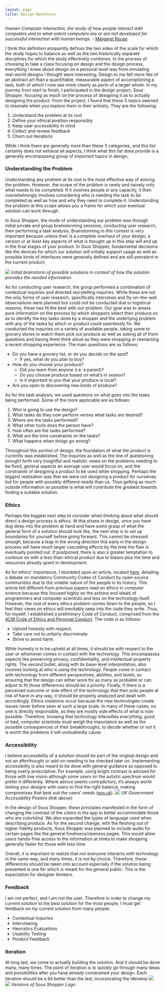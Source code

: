 ```yaml
---
layout: page
title: Design Manifesto
---
```


*Human-Computer Interaction, the study of how people interact with computers and to what extent computers are or are not developed for successful interaction with human beings.* - [Margaret Rouse](https://searchsoftwarequality.techtarget.com/definition/HCI-human-computer-interaction)

I think this definition eloquently defines the two sides of the scale for which the study hopes to balance as well as the two historically separate disciplines for which the study effectively combines. In the process of choosing to take a class focusing on design and the design process, everything I knew about design on a personal level was from emulating real-world designs I thought were interesting. Design to me felt more like of an abstract art than a quantifiable, measurable aspect of accomplishing a task, both of which I now see more clearly as parts of a larger whole. In my journey from start to finish, I participated in the design project, Sous Shopper, focusing as much on the process of designing it as to actually designing the product. From the project, I found that these 5 topics seemed to resonate when you explore them in their entirety. They are the following:
  1. Understand the problem at its root
  2. Define your ethical position responsibly
  3. Keep user accessibility in mind
  4. Collect and review feedback
  5. Churn out iterations

While I think there are generally more than these 5 categories, and this list certainly does not exhaust all aspects, I think what this list does provide is a generally encompassing group of important topics in design.  

### Understanding the Problem
Understanding any problem at its root is the most effective way of solving the problem. However, the scope of the problem is rarely and naively only what needs to be completed. If it involves people in any capacity, it then overwhelmingly involves considering who is needing the task to be completed as well as how and why they need to complete it. Understanding the problem at this scope allows you a frame for which your eventual solution can work through.

In Sous Shopper, the mode of understanding our problem was through initial private and group brainstorming sessions, conducting user research, then performing a task analysis. Brainstorming in this context is very important because unless their is a complete overhaul of your design, a version or at least key aspects of what is thought up in this step will end up in the final stages of your product. In Sous Shopper, fundamental decisions like the devices for which our solution will initially support usage as well as possible kinds of interfaces were generally defined and are still prevalent in the current product.

![](../img/sketch1.jpg)
*Initial brainstorm of possible solutions in context of how the solution provides the needed information*

As for conducting user research, the group performed a combination of contextual inquiries and directed storytelling inquiries. While these are not the only forms of user research, specifically interviews and fly-on-the-wall observations were planned but could not be conducted due to logistical reasons, these two fit the best with our problem. Our goal was to amass pure information on the process by which shoppers select their produce so as to identify the key tasks done by a shopper and the underlying problem with any of the tasks by which or product could seamlessly fix. We conducted the inquiries on a variety of available people, taking some to grocery stores to watch them pick out produce as well as asking all of them questions and having them think aloud as they were shopping or reenacting a recent shopping experience. The main questions are as follows:

  - Do you have a grocery list, or do you decide on the spot?
    * If yes, what do you plan to buy?
  - How do you choose your produce?
    * Did you learn from anyone (i.e. a parent)?
    * Do you choose produce based on what’s in season?
    * Is it important to you that your produce is local?
  - Are you open to discovering new kinds of produce?

As for the task analysis, we used questions on what goes into the tasks being performed. Some of the more applicable are as follows:
  1. Who is going to use the design?
  2. What tasks do they now perform verses what tasks are desired?
  3. Where are the tasks performed?
  4. What other tools does the person have?
  5. How often are the tasks performed?
  6. What are the time constraints on the tasks?
  7. What happens when things go wrong?

Throughout this portion of design, the foundation of what the product is currently was established. The inquiries as well as the line of questioning brought forth very insightful and realistic views on the problems needing to be fixed, general aspects an average user would focus on, and the constraints of designing a product to be used while shopping. Perhaps the biggest realization was that we were not designing a product for ourselves but for people with possibly different needs than us. Thus getting as much outside information as possible is what will contribute the greatest towards finding a suitable solution.

### Ethics
Perhaps the biggest next step to consider when thinking about what should direct a design process is ethics. At this phase in design, once you have dug deep into the problem at hand and have some grasp of what the general form of a solution should look like, the next step is to set up boundaries for yourself before going forward. This cannot be stressed enough, because a leap in the wrong direction this early in the design process will have much larger cascading effects by the time the flaw is eventually pointed out. If postponed, there is also a greater temptation to continue on with a less-than-ethical product due to biases plus the time and resources already spent in development.

As for ethics' importance, I stumbled upon an article, located [here](http://www.businessinsider.com/programmers-debate-requirements-to-behave-respectfully-ccoc-2018-5), detailing a debate on mandatory Community Codes of Conduct by open-source communities due to the volatile nature of the people in its history. This article felt different from previous papers read on ethics in computer science because this focused highly on the actions and ideals of programmers and computer scientists and less on the technology itself. However, the root of every ethics problem comes down to the people, so I feel their views on ethics will inevitably seep into the code they write. Thus, for myself, I established a preliminary Code of Conduct, comprised from the [ACM Code of Ethics and Personal Conduct](https://www.acm.org/about-acm/acm-code-of-ethics-and-professional-conduct). The code is as follows:

  - Uphold honesty with respect.
  - Take care not to unfairly discriminate.
  - Strive to avoid harm.  

While honesty is to be upheld at all times, it should be with respect to the user or whomever comes in contact with the technology. This encompasses aspects like preserving privacy, confidentiality, and intellectual property rights. The second bullet, along with its base-level interpretation, also involves looking at who is using the technology. People come in contact with technology from different perspectives, abilities, and levels, so ensuring that the design can either work for as many as probable or can adjust to fit those differences should be a priority. Finally, if there is a perceived outcome or side effect of the technology that then puts people at risk of harm in any way, it should be properly analyzed and dealt with accordingly. Ethics violations occur because the new technologies create issues never before seen at such a large scale. In many of these cases, no one is directly responsible, as they are mostly side effects of what is now possible. Therefore, knowing that technology intensifies everything, good or bad, computer scientists must weigh the importance as well as the possible consequences of their breakthroughs, to decide whether or not it is worth the problems it will undoubtedly cause.

### Accessibility
I believe accessibility of a solution should be part of the original design and not an afterthought or add-on needing to be checked later on. Implementing accessibility is also meant to be done with general guidance as opposed to being overly prescriptive. For example, using bright contrast is advised for those with low vision although some users on the autistic spectrum would prefer it differently. Where advice seems contradictory, it’s always worth testing your designs with users to find the right balance, making compromises that best suit the users’ needs ([gov.uk](https://accessibility.blog.gov.uk/2016/09/02/dos-and-donts-on-designing-for-accessibility/)).
![](../img/Karwai-blog-1-1.png)
*UK Government Accessibility Posters (link above)*

In the design of Sous Shopper, these principles manifested in the form of changing the contrast of the colors in the app to better accommodate those who are colorblind. We also expanded the types of language used when describing produce. As for the second change, with the fleshing out of higher fidelity products, Sous Shopper was planned to include audio for certain pages like the general freshness/ripeness pages. This would allow users hands-free access to the information at times to make shopping generally faster for those with less time.

Overall, it is important to realize that not everyone interacts with technology in the same way, and many times, it is not by choice. Therefore, these differences should be taken into account especially if the solution being presented is one for which is meant for the general public. This is the expectation for designer thinkers.

### Feedback
I am not perfect, and I am not the user. Therefore in order to change my current solution to the best solution for the most people, I must get feedback on my current solution from many people.  
  - Contextual Inquiries
  - Interviewing
  - Heuristics Evaluations
  - Usability Testing
  - Product Feedback

### Iteration
At long last, we come to actually building the solution. And it should be done many, many times. The point of iteration is to quickly go through many ideas and possibilities after you have already constrained your design. Each iteration should be a bit better than the last, incorporating the ldevelop
![](../img/logos_0.png)
![](../img/logos_1.png)
*Versions of Sous Shopper Logo*

